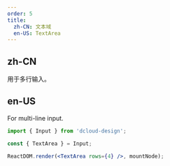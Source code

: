 ```yaml
---
order: 5
title:
  zh-CN: 文本域
  en-US: TextArea
---
```


## zh-CN

用于多行输入。

## en-US

For multi-line input.

```jsx
import { Input } from 'dcloud-design';

const { TextArea } = Input;

ReactDOM.render(<TextArea rows={4} />, mountNode);
```
